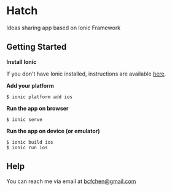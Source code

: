 Hatch
=====================
Ideas sharing app based on Ionic Framework
## Getting Started
**Install Ionic**

If you don't have Ionic installed, instructions are available [here](http://ionicframework.com/getting-started/).

**Add your platform**

    $ ionic platform add ios

**Run the app on browser**

    $ ionic serve

**Run the app on device (or emulator)**

    $ ionic build ios
    $ ionic run ios
    
## Help

You can reach me via email at bcfchen@gmail.com
